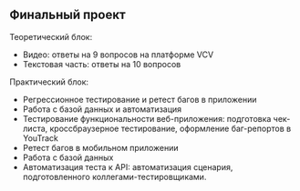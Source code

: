 ## Финальный проект
Теоретический блок:
* Видео: ответы на 9 вопросов на платформе VCV
* Текстовая часть: ответы на 10 вопросов

Практический блок:
* Регрессионное тестирование и ретест багов в приложении
* Работа с базой данных и автоматизация
* Тестирование функциональности веб-приложения: подготовка чек-листа, кроссбраузерное тестирование, оформление баг-репортов в YouTrack
* Ретест багов в мобильном приложении
* Работа с базой данных
* Автоматизация теста к API: автоматизация сценария, подготовленного коллегами-тестировщиками.
